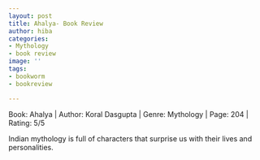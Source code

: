 ```yaml
---
layout: post
title: Ahalya- Book Review
author: hiba
categories:
- Mythology
- book review
image: ''
tags:
- bookworm
- bookreview

---
```

Book: Ahalya | Author: Koral Dasgupta | Genre: Mythology | Page: 204 | Rating: 5/5

Indian mythology is full of characters that surprise us with their lives and personalities. 
